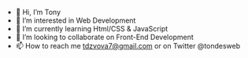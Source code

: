 - 👋 Hi, I’m Tony 
- 👀 I’m interested in Web Development 
- 🌱 I’m currently learning Html/CSS & JavaScript
- 💞️ I’m looking to collaborate on Front-End Development 
- 📫 How to reach me tdzvova7@gmail.com or on Twitter @tondesweb

<!---
tdzvova/tdzvova is a ✨ special ✨ repository because its `README.md` (this file) appears on your GitHub profile.
You can click the Preview link to take a look at your changes.
--->
